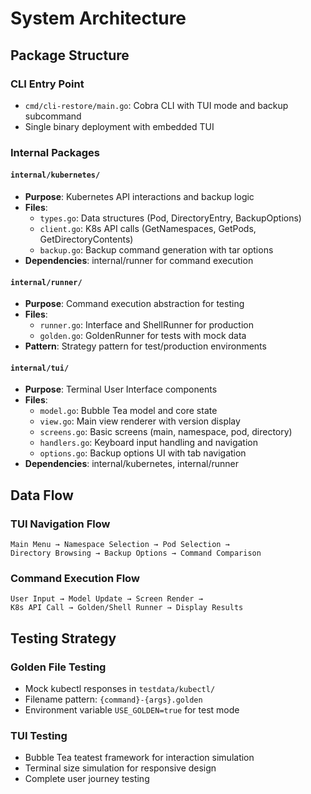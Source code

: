 # System Architecture

## Package Structure

### CLI Entry Point
- `cmd/cli-restore/main.go`: Cobra CLI with TUI mode and backup subcommand
- Single binary deployment with embedded TUI

### Internal Packages

#### `internal/kubernetes/`
- **Purpose**: Kubernetes API interactions and backup logic
- **Files**:
  - `types.go`: Data structures (Pod, DirectoryEntry, BackupOptions)
  - `client.go`: K8s API calls (GetNamespaces, GetPods, GetDirectoryContents)
  - `backup.go`: Backup command generation with tar options
- **Dependencies**: internal/runner for command execution

#### `internal/runner/`
- **Purpose**: Command execution abstraction for testing
- **Files**:
  - `runner.go`: Interface and ShellRunner for production
  - `golden.go`: GoldenRunner for tests with mock data
- **Pattern**: Strategy pattern for test/production environments

#### `internal/tui/`
- **Purpose**: Terminal User Interface components
- **Files**:
  - `model.go`: Bubble Tea model and core state
  - `view.go`: Main view renderer with version display
  - `screens.go`: Basic screens (main, namespace, pod, directory)
  - `handlers.go`: Keyboard input handling and navigation
  - `options.go`: Backup options UI with tab navigation
- **Dependencies**: internal/kubernetes, internal/runner

## Data Flow

### TUI Navigation Flow
```
Main Menu → Namespace Selection → Pod Selection → 
Directory Browsing → Backup Options → Command Comparison
```

### Command Execution Flow
```
User Input → Model Update → Screen Render → 
K8s API Call → Golden/Shell Runner → Display Results
```

## Testing Strategy

### Golden File Testing
- Mock kubectl responses in `testdata/kubectl/`
- Filename pattern: `{command}-{args}.golden`
- Environment variable `USE_GOLDEN=true` for test mode

### TUI Testing
- Bubble Tea teatest framework for interaction simulation
- Terminal size simulation for responsive design
- Complete user journey testing